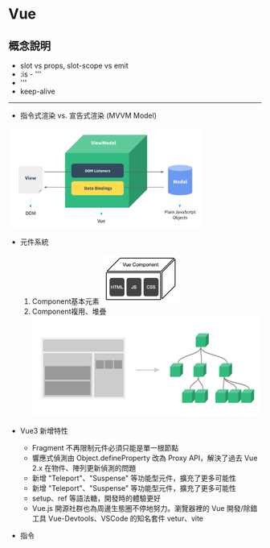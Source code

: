 # Vue

## 概念說明
* slot vs props, slot-scope vs emit
* :is - 
'''
* <component :is="view"></component>
'''
* keep-alive


***
* 指令式渲染 vs. 宣告式渲染 (MVVM Model)
<img src="./Images/Vue_ViewModel.png" height=200/>

* 元件系統
    1. Component基本元素
        <img src="./Images/Vue_Component.png" height=100/>
    2. Component複用、堆疊
        <img src="./Images/Vue_ComponentTree.png" height=200/>

* Vue3 新增特性
    * Fragment 不再限制元件必須只能是單一根節點
    * 響應式偵測由 Object.defineProperty 改為 Proxy API，解決了過去 Vue 2.x 在物件、陣列更新偵測的問題
    * 新增 "Teleport"、"Suspense" 等功能型元件，擴充了更多可能性
    * 新增 "Teleport"、"Suspense" 等功能型元件，擴充了更多可能性
    * setup、ref 等語法糖，開發時的體驗更好
    * Vue.js 開源社群也為周邊生態圈不停地努力。瀏覽器裡的 Vue 開發/除錯工具 Vue-Devtools、VSCode 的知名套件 vetur、vite

* 指令
